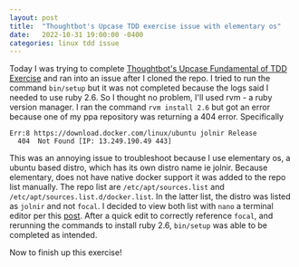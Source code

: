 ```yaml
---
layout: post
title:  "Thoughtbot's Upcase TDD exercise issue with elementary os"
date:   2022-10-31 19:00:00 -0400
categories: linux tdd issue
---
```


Today I was trying to complete [Thoughtbot's Upcase Fundamental of TDD Exercise](https://thoughtbot.com/upcase/practice) and ran into an issue after I cloned the repo. I tried to run the command `bin/setup` but it was not completed because the logs said I needed to use ruby 2.6. So I thought no problem, I'll used rvm - a ruby version manager. I ran the command `rvm install 2.6` but got an error because one of my ppa repository was returning a 404 error. Specifically
```
Err:8 https://download.docker.com/linux/ubuntu jolnir Release
  404  Not Found [IP: 13.249.190.49 443]
```

This was an annoying issue to troubleshoot because I use elementary os, a ubuntu based distro, which has its own distro name ie jolnir. Because elementary, does not have native docker support it was added to the repo list manually. The repo list are `/etc/apt/sources.list` and `/etc/apt/sources.list.d/docker.list`. In the latter list, the distro was listed as `jolnir` and not `focal`. I decided to view both list with `nano` a terminal editor per this [post](https://stackoverflow.com/questions/41133455/docker-repository-does-not-have-a-release-file-on-running-apt-get-update-on-ubun). After a quick edit to correctly reference `focal`, and rerunning the commands to install ruby 2.6, `bin/setup` was able to be completed as intended.

Now to finish up this exercise!
